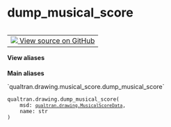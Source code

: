 # dump_musical_score


<table class="tfo-notebook-buttons tfo-api nocontent" align="left">
<td>
  <a target="_blank" href="https://github.com/quantumlib/Qualtran/blob/main/qualtran/drawing/musical_score.py#L750-L752">
    <img src="https://www.tensorflow.org/images/GitHub-Mark-32px.png" />
    View source on GitHub
  </a>
</td>
</table>






<section class="expandable">
  <h4 class="showalways">View aliases</h4>
  <p>
<b>Main aliases</b>
<p>`qualtran.drawing.musical_score.dump_musical_score`</p>
</p>
</section>

<pre class="devsite-click-to-copy prettyprint lang-py tfo-signature-link">
<code>qualtran.drawing.dump_musical_score(
    msd: <a href="../../qualtran/drawing/MusicalScoreData.html"><code>qualtran.drawing.MusicalScoreData</code></a>,
    name: str
)
</code></pre>



<!-- Placeholder for "Used in" -->
